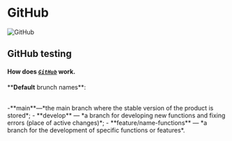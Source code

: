 # GitHub

![GitHub](https://visualmodo.com/wp-content/uploads/2018/04/Using-GitHub-To-Improve-Workflow-3.jpg)

## GitHub testing

#### How does *<code>[GitHub](https://github.com/)</code>* work.

<p>**<strong>Default</strong> brunch names**:</p>
<br>
-**main**—*the main branch where the stable version of the product is stored*;
- **develop** — *a branch for developing new functions and fixing errors (place of active changes)*;
- **feature/name-functions** — *a branch for the development of specific functions or features*.
